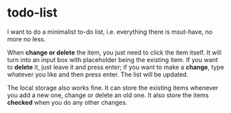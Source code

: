 # todo-list

I want to do a minimalist to-do list, i.e. everything there is msut-have, no more no less.

When **change or delete** the item, you just need to click the item itself. It will turn into an input box with placeholder being the existing item. If you want to **delete** it, just leave it and press enter; if you want to make a **change**, type whatever you like and then press enter. The list will be updated. 

The local storage also works fine. It can store the existing items whenever you add a new one, change or delete an old one. It also store the items **checked** when you do any other changes.
